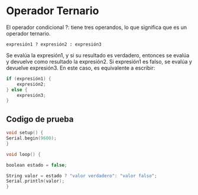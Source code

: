 # Operador Ternario
El operador condicional ?: tiene tres operandos, lo que significa que es un operador ternario.

```expresión1 ? expresión2 : expresión3```

Se evalúa la expresión1, y si su resultado es verdadero, entonces se evalúa y devuelve como resultado la expresión2. Si expresión1 es falso, se evalúa y devuelve expresión3. En este caso, es equivalente a escribir:

```c++
if (expresión1) {
    expresión2;
} else {
    expresión3;
}
```

## Codigo de prueba
```c++
void setup() {
Serial.begin(9600);
}

void loop() {

boolean estado = false;

String valor = estado ? "valor verdadero": "valor falso";
Serial.println(valor);
}

```
